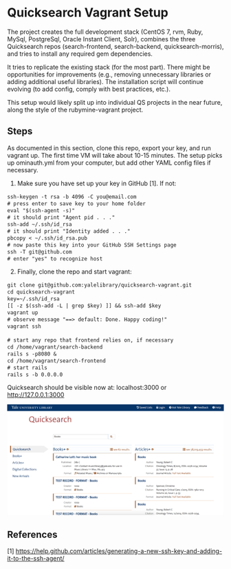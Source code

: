 # Quicksearch Vagrant Setup

The project creates the full development stack (CentOS 7, rvm, Ruby, MySql, PostgreSql, Oracle Instant Client, Solr), combines the three Quicksearch repos (search-frontend,
search-backend, quicksearch-morris), and tries to install any required gem dependencies.

It tries to replicate the existing stack (for the most part). There might be opportunities for improvements (e.g., removing unnecessary libraries or adding additional useful libraries). The installation script will continue evolving (to add config, comply with best practices, etc.). 

This setup would likely split up into individual QS projects in the near future, along the style of the rubymine-vagrant project. 

## Steps

As documented in this section, clone this repo, export your key, and run vagrant up. The first time VM will take about 10-15 minutes. The setup picks up ominauth.yml from your computer, but add other YAML config files if necessary.

1. Make sure you have set up your key in GitHub [1]. If not:

```
ssh-keygen -t rsa -b 4096 -C you@email.com
# press enter to save key to your home folder
eval "$(ssh-agent -s)"
# it should print "Agent pid . . ."
ssh-add ~/.ssh/id_rsa
# it should print "Identity added . . ."
pbcopy < ~/.ssh/id_rsa.pub
# now paste this key into your GitHub SSH Settings page
ssh -T git@github.com
# enter "yes" to recognize host
```

2. Finally, clone the repo and start vagrant:

```
git clone git@github.com:yalelibrary/quicksearch-vagrant.git
cd quicksearch-vagrant
key=~/.ssh/id_rsa
[[ -z $(ssh-add -L | grep $key) ]] && ssh-add $key
vagrant up
# observe message "==> default: Done. Happy coding!"
vagrant ssh

# start any repo that frontend relies on, if necessary
cd /home/vagrant/search-backend
rails s -p8080 &
cd /home/vagrant/search-frontend
# start rails
rails s -b 0.0.0.0

```

Quicksearch should be visible now at: localhost:3000 or  http://127.0.0.1:3000

![qs](quicksearch.png)


## References

[1] https://help.github.com/articles/generating-a-new-ssh-key-and-adding-it-to-the-ssh-agent/
